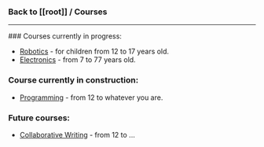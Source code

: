 ### Back to [[root]] / Courses
<hr>
### Courses currently in progress:

* [Robotics](course/robotics) - for children from 12 to 17 years old.
* [Electronics](course/electronics) - from 7 to 77 years old.

### Course currently in construction:

* [Programming](course/programming) - from 12 to whatever you are.

### Future courses:

* [Collaborative Writing](course/collaborative-writing) - from 12 to ...